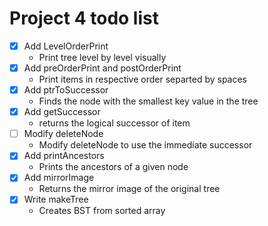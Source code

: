 # Project 4 todo list
- [x] Add LevelOrderPrint
  - Print tree level by level visually
- [x] Add preOrderPrint and postOrderPrint
  - Print items in respective order separted by spaces
- [x] Add ptrToSuccessor
  - Finds the node with the smallest key value in the tree
- [x] Add getSuccessor
  - returns the logical successor of item
- [ ] Modify deleteNode
  - Modify deleteNode to use the immediate successor
- [x] Add printAncestors
  - Prints the ancestors of a given node
- [x] Add mirrorImage
  - Returns the mirror image of the original tree
- [x] Write makeTree
  - Creates BST from sorted array